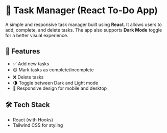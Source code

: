 # 📝 Task Manager (React To-Do App)

A simple and responsive task manager built using **React**. It allows users to add, complete, and delete tasks. The app also supports **Dark Mode** toggle for a better visual experience.

## 🚀 Features

- ✅ Add new tasks
- 🟡 Mark tasks as complete/incomplete
- ❌ Delete tasks
- 🌗 Toggle between Dark and Light mode
- 📱 Responsive design for mobile and desktop

## 🛠️ Tech Stack

- React (with Hooks)
- Tailwind CSS for styling


